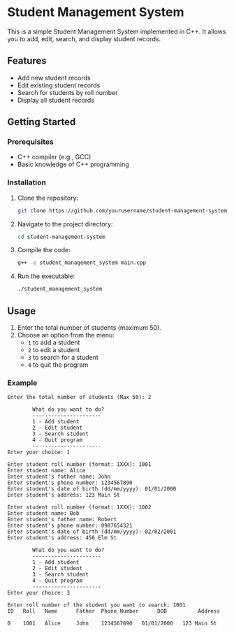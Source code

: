 # Student Management System

This is a simple Student Management System implemented in C++. It allows you to add, edit, search, and display student records.

## Features

- Add new student records
- Edit existing student records
- Search for students by roll number
- Display all student records

## Getting Started

### Prerequisites

- C++ compiler (e.g., GCC)
- Basic knowledge of C++ programming

### Installation

1. Clone the repository:
    ```bash
    git clone https://github.com/yourusername/student-management-system.git
    ```

2. Navigate to the project directory:
    ```bash
    cd student-management-system
    ```

3. Compile the code:
    ```bash
    g++ -o student_management_system main.cpp
    ```

4. Run the executable:
    ```bash
    ./student_management_system
    ```

## Usage

1. Enter the total number of students (maximum 50).
2. Choose an option from the menu:
    - `1` to add a student
    - `2` to edit a student
    - `3` to search for a student
    - `4` to quit the program

### Example

```plaintext
Enter the total number of students (Max 50): 2

        What do you want to do?
        ----------------------
        1 - Add student
        2 - Edit student
        3 - Search student
        4 - Quit program
        ----------------------
Enter your choice: 1

Enter student roll number (format: 1XXX): 1001
Enter student name: Alice
Enter student's father name: John
Enter student's phone number: 1234567890
Enter student's date of birth (dd/mm/yyyy): 01/01/2000
Enter student's address: 123 Main St

Enter student roll number (format: 1XXX): 1002
Enter student name: Bob
Enter student's father name: Robert
Enter student's phone number: 0987654321
Enter student's date of birth (dd/mm/yyyy): 02/02/2001
Enter student's address: 456 Elm St

        What do you want to do?
        ----------------------
        1 - Add student
        2 - Edit student
        3 - Search student
        4 - Quit program
        ----------------------
Enter your choice: 3

Enter roll number of the student you want to search: 1001
ID   Roll   Name      Father  Phone Number      DOB          Address

0    1001   Alice     John    1234567890   01/01/2000   123 Main St










